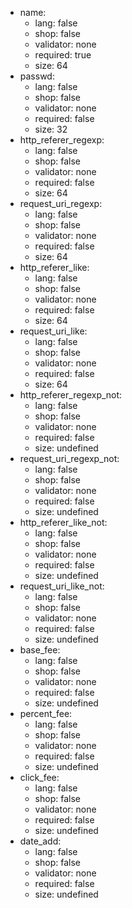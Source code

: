  * name:
    * lang: false
    * shop: false
    * validator: none
    * required: true
    * size: 64
 * passwd:
    * lang: false
    * shop: false
    * validator: none
    * required: false
    * size: 32
 * http_referer_regexp:
    * lang: false
    * shop: false
    * validator: none
    * required: false
    * size: 64
 * request_uri_regexp:
    * lang: false
    * shop: false
    * validator: none
    * required: false
    * size: 64
 * http_referer_like:
    * lang: false
    * shop: false
    * validator: none
    * required: false
    * size: 64
 * request_uri_like:
    * lang: false
    * shop: false
    * validator: none
    * required: false
    * size: 64
 * http_referer_regexp_not:
    * lang: false
    * shop: false
    * validator: none
    * required: false
    * size: undefined
 * request_uri_regexp_not:
    * lang: false
    * shop: false
    * validator: none
    * required: false
    * size: undefined
 * http_referer_like_not:
    * lang: false
    * shop: false
    * validator: none
    * required: false
    * size: undefined
 * request_uri_like_not:
    * lang: false
    * shop: false
    * validator: none
    * required: false
    * size: undefined
 * base_fee:
    * lang: false
    * shop: false
    * validator: none
    * required: false
    * size: undefined
 * percent_fee:
    * lang: false
    * shop: false
    * validator: none
    * required: false
    * size: undefined
 * click_fee:
    * lang: false
    * shop: false
    * validator: none
    * required: false
    * size: undefined
 * date_add:
    * lang: false
    * shop: false
    * validator: none
    * required: false
    * size: undefined
